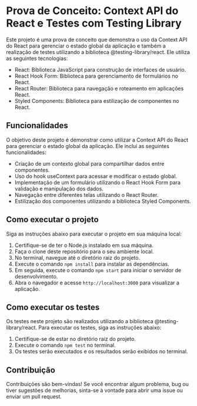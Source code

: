 # Prova de Conceito: Context API do React e Testes com Testing Library

Este projeto é uma prova de conceito que demonstra o uso da Context API do React para gerenciar o estado global da aplicação e também a realização de testes utilizando a biblioteca @testing-library/react. Ele utiliza as seguintes tecnologias:

- React: Biblioteca JavaScript para construção de interfaces de usuário.
- React Hook Form: Biblioteca para gerenciamento de formulários no React.
- React Router: Biblioteca para navegação e roteamento em aplicações React.
- Styled Components: Biblioteca para estilização de componentes no React.

## Funcionalidades

O objetivo deste projeto é demonstrar como utilizar a Context API do React para gerenciar o estado global da aplicação. Ele inclui as seguintes funcionalidades:

- Criação de um contexto global para compartilhar dados entre componentes.
- Uso do hook useContext para acessar e modificar o estado global.
- Implementação de um formulário utilizando o React Hook Form para validação e manipulação dos dados.
- Navegação entre diferentes telas utilizando o React Router.
- Estilização dos componentes utilizando a biblioteca Styled Components.

## Como executar o projeto

Siga as instruções abaixo para executar o projeto em sua máquina local:

1. Certifique-se de ter o Node.js instalado em sua máquina.
2. Faça o clone deste repositório para o seu ambiente local.
3. No terminal, navegue até o diretório raiz do projeto.
4. Execute o comando `npm install` para instalar as dependências.
5. Em seguida, execute o comando `npm start` para iniciar o servidor de desenvolvimento.
6. Abra o navegador e acesse `http://localhost:3000` para visualizar a aplicação.

## Como executar os testes

Os testes neste projeto são realizados utilizando a biblioteca @testing-library/react. Para executar os testes, siga as instruções abaixo:

1. Certifique-se de estar no diretório raiz do projeto.
2. Execute o comando `npm test` no terminal.
3. Os testes serão executados e os resultados serão exibidos no terminal.

## Contribuição

Contribuições são bem-vindas! Se você encontrar algum problema, bug ou tiver sugestões de melhorias, sinta-se à vontade para abrir uma issue ou enviar um pull request.
